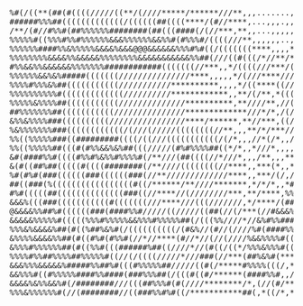 <pre>
%#(/((**(##(#((((/////((**/(////*****/******///**,,,.......,
######%%%##(((((((((((((/((((((##((((****/(#//****,...,,,.,,
/**/(#//#%%#(##%%%%%%########(##(((####(/(//***,**,,...,,,,,
%%%%%#((%%%#%%#%%%%%%&&&%%%%%%&&%%#(#%%%#/((((///**,,,,,,..,
%%%%%%####%%&%%%%%&&&&%&&&@@@&&&&&&%%%#%#((/(((((((****,,,,*
%%%%%%%%&&&&%%&&&&&%%%%%%%%&&&&&&&&&&&%%##(///((#(((/*//**/*
#%%&&%%&&&&&&%%%%%%%############(((((((//***,,*/((((///***/(
%%%%%%&&%&%#####(((((((///////////////****,,,,,*/(///****///
%%%%#%%%&%##(((((((((((///////////**********,,,,*/((****((//
%%%%%%%%%%#(((((((((((((//////////************,,**/(/**,*(((
%%%%%&%%%%##(((((((((((//////////////**********,**////**,//(
##%%%%%%%##(((((((((((///////////////*************///*/*,/(/
&%%&%%%%###((((((((((////////////////****/******,**//***,((/
%&%%%%%%%###((((((((((((/(///(/////((((((((//**,,,**/*/***//
%%((%%%%%###((#########((((/((///(((((((((((/(/*,,,//*(/*,,/
%%((%%%%%##(((#(#%%&&%&%##(((/////(#%#%%%%##((*/*,,*///*,,,,
&#(####%%#((((#%%#%&%%#%%%%#(/**///(##((((//*///*,,,/**,,,**
&(#((##%##(((((#((((########(/**////((((((((//****,,***(*,,*
%#(#%#(###((((((###((((((###(//**/////////////****,,***/(/,/
##((###(%(((((((((((((((((#((/******/**////*******,*/*/*,,*#
#%#(((((##((((((((((((((###((//****//(////////***,**/****,%%
&&&%(((###(((((((((((#(((((((///****///(((///////,*/****/(##
@&&&&%%##%#((((((###(####%%#/////((/////((##(//(/***(//#&&&%
&&&&&%%%%%#(((((%%%#%%%%%&&%%%#%%%%%##(/(((%%////*//&%#%%###
%%%&%&&&&%##(#((%##%&%#(/((((((((((/(#&%//(#//(////%#(####%%
&%%%%&&&&%%##(#((#%#(#%%#(//*//****(#//*//(//(////%&&%%%%#((
&%%%#%%%%%%##(#((%%#(((######%##((////*//(#((/((*/%%%&%%%#((
%%%%#%%##%%%%##%%%%%#((//(/((((/////*///###(//***(##%&%#(***
&&&%%%&&&&&%#####%%##%#(((#%%%%%##/////((#(/*****#%%%%(((/,*
&&%%%#((#%%%%%####%%####(###%%%##(/(((#((#/******(####%%#,,/
&&&&%&%%&&%#(/########///(((##%%%#(#(////********/*,(//(#/**
%%%&%%%%%%#(//(########//((###%%#%#((/***********##(,*((/*,*
</pre>
